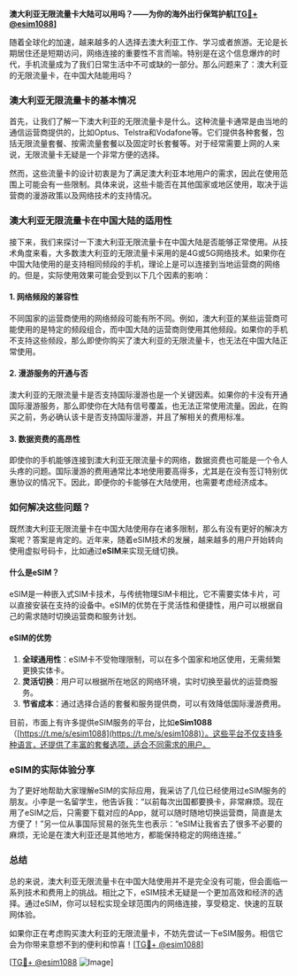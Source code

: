 **澳大利亚无限流量卡大陆可以用吗？——为你的海外出行保驾护航[[TG💪+ @esim1088](https://t.me/s/esim1088)]**

随着全球化的加速，越来越多的人选择去澳大利亚工作、学习或者旅游。无论是长期居住还是短期访问，网络连接的重要性不言而喻。特别是在这个信息爆炸的时代，手机流量成为了我们日常生活中不可或缺的一部分。那么问题来了：澳大利亚的无限流量卡，在中国大陆能用吗？

### **澳大利亚无限流量卡的基本情况**

首先，让我们了解一下澳大利亚的无限流量卡是什么。这种流量卡通常是由当地的通信运营商提供的，比如Optus、Telstra和Vodafone等。它们提供各种套餐，包括无限流量套餐、按需流量套餐以及固定时长套餐等。对于经常需要上网的人来说，无限流量卡无疑是一个非常方便的选择。

然而，这些流量卡的设计初衷是为了满足澳大利亚本地用户的需求，因此在使用范围上可能会有一些限制。具体来说，这些卡能否在其他国家或地区使用，取决于运营商的漫游政策以及网络技术的支持情况。

### **澳大利亚无限流量卡在中国大陆的适用性**

接下来，我们来探讨一下澳大利亚无限流量卡在中国大陆是否能够正常使用。从技术角度来看，大多数澳大利亚的无限流量卡采用的是4G或5G网络技术。如果你在中国大陆使用的是支持相同频段的手机，理论上是可以连接到当地运营商的网络的。但是，实际使用效果可能会受到以下几个因素的影响：

#### **1. 网络频段的兼容性**
不同国家的运营商使用的网络频段可能有所不同。例如，澳大利亚的某些运营商可能使用的是特定的频段组合，而中国大陆的运营商则使用其他频段。如果你的手机不支持这些频段，那么即使你购买了澳大利亚的无限流量卡，也无法在中国大陆正常使用。

#### **2. 漫游服务的开通与否**
澳大利亚的无限流量卡是否支持国际漫游也是一个关键因素。如果你的卡没有开通国际漫游服务，那么即使你在大陆有信号覆盖，也无法正常使用流量。因此，在购买之前，务必确认该卡是否支持国际漫游，并且了解相关的费用标准。

#### **3. 数据资费的高昂性**
即使你的手机能够连接到澳大利亚无限流量卡的网络，数据资费也可能是一个令人头疼的问题。国际漫游的费用通常比本地使用要高得多，尤其是在没有签订特别优惠协议的情况下。因此，即便你的卡能够在大陆使用，也需要考虑经济成本。

### **如何解决这些问题？**

既然澳大利亚无限流量卡在中国大陆使用存在诸多限制，那么有没有更好的解决方案呢？答案是肯定的。近年来，随着eSIM技术的发展，越来越多的用户开始转向使用虚拟号码卡，比如通过**eSIM**来实现无缝切换。

#### **什么是eSIM？**
eSIM是一种嵌入式SIM卡技术，与传统物理SIM卡相比，它不需要实体卡片，可以直接安装在支持的设备中。eSIM的优势在于灵活性和便捷性，用户可以根据自己的需求随时切换运营商和服务计划。

#### **eSIM的优势**
1. **全球通用性**：eSIM卡不受物理限制，可以在多个国家和地区使用，无需频繁更换实体卡。
2. **灵活切换**：用户可以根据所在地区的网络环境，实时切换至最优的运营商服务。
3. **节省成本**：通过选择合适的套餐和服务提供商，可以有效降低国际漫游费用。

目前，市面上有许多提供eSIM服务的平台，比如**eSim1088**（[https://t.me/s/esim1088](https://t.me/s/esim1088)）。这些平台不仅支持多种语言，还提供了丰富的套餐选项，适合不同需求的用户。

### **eSIM的实际体验分享**

为了更好地帮助大家理解eSIM的实际应用，我采访了几位已经使用过eSIM服务的朋友。小李是一名留学生，他告诉我：“以前每次出国都要换卡，非常麻烦。现在用了eSIM之后，只需要下载对应的App，就可以随时随地切换运营商，简直是太方便了！”另一位从事国际贸易的张先生也表示：“eSIM让我省去了很多不必要的麻烦，无论是在澳大利亚还是其他地方，都能保持稳定的网络连接。”

### **总结**

总的来说，澳大利亚无限流量卡在中国大陆使用并不是完全没有可能，但会面临一系列技术和费用上的挑战。相比之下，eSIM技术无疑是一个更加高效和经济的选择。通过eSIM，你可以轻松实现全球范围内的网络连接，享受稳定、快速的互联网体验。

如果你正在考虑购买澳大利亚的无限流量卡，不妨先尝试一下eSIM服务。相信它会为你带来意想不到的便利和惊喜！[[TG💪+ @esim1088](https://t.me/s/esim1088)]

[[TG💪+ @esim1088](https://t.me/s/esim1088) ![Image](https://i.postimg.cc/4NQfJmqS/Snipaste-2025-05-13-00-14-12.png)]